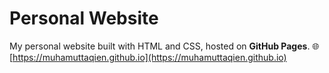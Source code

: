 # Personal Website

My personal website built with HTML and CSS, hosted on **GitHub Pages**.  🌐 [https://muhamuttaqien.github.io](https://muhamuttaqien.github.io)
